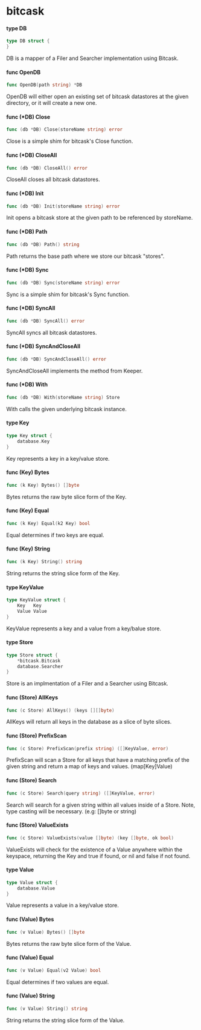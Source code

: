 # bitcask

#### type DB

```go
type DB struct {
}
```

DB is a mapper of a Filer and Searcher implementation using Bitcask.

#### func  OpenDB

```go
func OpenDB(path string) *DB
```
OpenDB will either open an existing set of bitcask datastores at the given
directory, or it will create a new one.

#### func (*DB) Close

```go
func (db *DB) Close(storeName string) error
```
Close is a simple shim for bitcask's Close function.

#### func (*DB) CloseAll

```go
func (db *DB) CloseAll() error
```
CloseAll closes all bitcask datastores.

#### func (*DB) Init

```go
func (db *DB) Init(storeName string) error
```
Init opens a bitcask store at the given path to be referenced by storeName.

#### func (*DB) Path

```go
func (db *DB) Path() string
```
Path returns the base path where we store our bitcask "stores".

#### func (*DB) Sync

```go
func (db *DB) Sync(storeName string) error
```
Sync is a simple shim for bitcask's Sync function.

#### func (*DB) SyncAll

```go
func (db *DB) SyncAll() error
```
SyncAll syncs all bitcask datastores.

#### func (*DB) SyncAndCloseAll

```go
func (db *DB) SyncAndCloseAll() error
```
SyncAndCloseAll implements the method from Keeper.

#### func (*DB) With

```go
func (db *DB) With(storeName string) Store
```
With calls the given underlying bitcask instance.

#### type Key

```go
type Key struct {
	database.Key
}
```

Key represents a key in a key/value store.

#### func (Key) Bytes

```go
func (k Key) Bytes() []byte
```
Bytes returns the raw byte slice form of the Key.

#### func (Key) Equal

```go
func (k Key) Equal(k2 Key) bool
```
Equal determines if two keys are equal.

#### func (Key) String

```go
func (k Key) String() string
```
String returns the string slice form of the Key.

#### type KeyValue

```go
type KeyValue struct {
	Key   Key
	Value Value
}
```

KeyValue represents a key and a value from a key/balue store.

#### type Store

```go
type Store struct {
	*bitcask.Bitcask
	database.Searcher
}
```

Store is an implmentation of a Filer and a Searcher using Bitcask.

#### func (Store) AllKeys

```go
func (c Store) AllKeys() (keys [][]byte)
```
AllKeys will return all keys in the database as a slice of byte slices.

#### func (Store) PrefixScan

```go
func (c Store) PrefixScan(prefix string) ([]KeyValue, error)
```
PrefixScan will scan a Store for all keys that have a matching prefix of the
given string and return a map of keys and values. (map[Key]Value)

#### func (Store) Search

```go
func (c Store) Search(query string) ([]KeyValue, error)
```
Search will search for a given string within all values inside of a Store. Note,
type casting will be necessary. (e.g: []byte or string)

#### func (Store) ValueExists

```go
func (c Store) ValueExists(value []byte) (key []byte, ok bool)
```
ValueExists will check for the existence of a Value anywhere within the
keyspace, returning the Key and true if found, or nil and false if not found.

#### type Value

```go
type Value struct {
	database.Value
}
```

Value represents a value in a key/value store.

#### func (Value) Bytes

```go
func (v Value) Bytes() []byte
```
Bytes returns the raw byte slice form of the Value.

#### func (Value) Equal

```go
func (v Value) Equal(v2 Value) bool
```
Equal determines if two values are equal.

#### func (Value) String

```go
func (v Value) String() string
```
String returns the string slice form of the Value.
